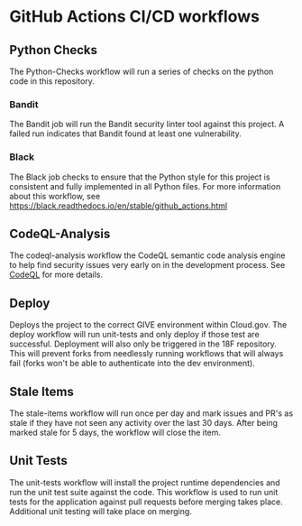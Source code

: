 # GitHub Actions CI/CD workflows

## Python Checks
The Python-Checks workflow will run a series of checks on the python code
in this repository.

### Bandit
The Bandit job will run the Bandit security linter tool against this 
project. A failed run indicates that Bandit found at least one vulnerability.

### Black
The Black job checks to ensure that the Python style
for this project is consistent and fully implemented in all Python files.
For more information about this workflow, see
https://black.readthedocs.io/en/stable/github_actions.html

## CodeQL-Analysis
The codeql-analysis workflow the CodeQL semantic code analysis engine to help
find security issues very early on in the development process. See
[CodeQL](https://securitylab.github.com/tools/codeql) for more details.

## Deploy
Deploys the project to the correct GIVE environment within Cloud.gov. The
deploy workflow will run unit-tests and only deploy if those test are
successful. Deployment will also only be triggered in the 18F repository. This
will prevent forks from needlessly running workflows that will always fail
(forks won't be able to authenticate into the dev environment).

## Stale Items
The stale-items workflow will run once per day and mark issues and PR's as
stale if they have not seen any activity over the last 30 days. After being
marked stale for 5 days, the workflow will close the item.

## Unit Tests
The unit-tests workflow will install the project runtime dependencies and run
the unit test suite against the code. This workflow is used to run unit tests
for the application against pull requests before merging takes place. Additional
unit testing will take place on merging.
